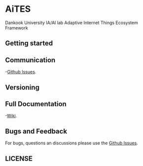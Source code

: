# AiTES
Dankook University IA/AI lab Adaptive Internet Things Ecosystem Framework

## Getting started

## Communication
-[Github Issues](https://github.com/lecture4u/AiTES/issues).

## Versioning

## Full Documentation

-[Wiki](https://github.com/lecture4u/AiTES/wiki).

## Bugs and Feedback

For bugs, questions an discussions please use the [Github Issues](https://github.com/lecture4u/AiTES/issues).

## LICENSE
